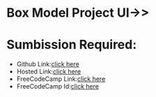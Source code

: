 # Box Model Project UI->>
# Sumbission Required:
- Github Link:[click here](https://github.com/namishagurunani/BoxModel)
- Hosted Link:[click here]()
- FreeCodeCamp Link:[click here](https://www.freecodecamp.org/learn/2022/responsive-web-design/learn-the-css-box-model-by-building-a-rothko-painting/step-45)
- FreeCodeCamp Id:[click here](https://www.freecodecamp.org/namisha_gurunani)
